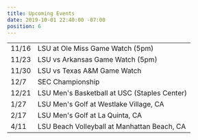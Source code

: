```yaml
---
title: Upcoming Events
date: 2019-10-01 22:40:00 -07:00
position: 6
---
```


<table>
<tr>
    <td>11/16</td>
    <td>LSU at Ole Miss Game Watch (5pm)</td>
</tr>
<tr>
    <td>11/23</td>
    <td>LSU vs Arkansas Game Watch (5pm)</td>
</tr>
<tr>
    <td>11/30</td>
    <td>LSU vs Texas A&M Game Watch</td>
</tr>
<tr>
    <td>12/7</td>
    <td>SEC Championship</td>
</tr>
<tr>
    <td>12/21</td>
    <td>LSU Men's Basketball at USC (Staples Center)</td>
</tr>
<tr>
    <td>1/27</td>
    <td>LSU Men's Golf at Westlake Village, CA</td>
</tr>
<tr>
    <td>2/17</td>
    <td>LSU Men's Golf at La Quinta, CA</td>
</tr>
<tr>
    <td>4/11</td>
    <td>LSU Beach Volleyball at Manhattan Beach, CA</td>
</tr>
</table>